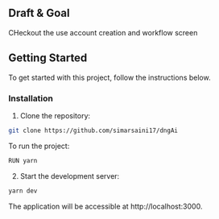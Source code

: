 ## Draft & Goal

CHeckout the use account creation and workflow screen

## Getting Started

To get started with this project, follow the instructions below.

### Installation

1. Clone the repository:

```bash
git clone https://github.com/simarsaini17/dngAi
```

To run the project:

```bash
RUN yarn
```

2. Start the development server:

```bash
yarn dev
```

The application will be accessible at http://localhost:3000.
